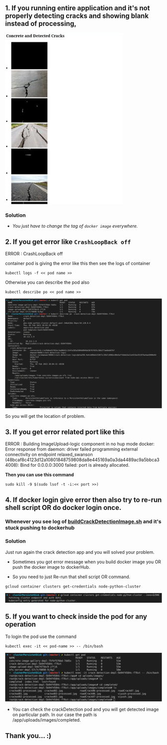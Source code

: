 ## 1. If you running entire application and it's not properly detecting cracks and showing blank instead of processing,

![Not Detecting](/docScreenshots/noDetection.jpeg)

### Solution

- *You just have to change the tag of `docker image` everywhere.*

## 2. If you get error like `CrashLoopBack off`

ERROR : CrashLoopBack off

container pod is giving the error like this then see the logs of container

```
kubectl logs -f << pod name >>
```

Otherwise you can describe the pod also

```
kubectl describe po << pod name >>
```
![Describe Pod](/docScreenshots/describePod.png)

So you will get the location of problem.

## 3. If you get error related port like this

ERROR : Building ImageUpload-logic component in no hup mode
docker: Error response from daemon: driver failed programming external connectivity on endpoint relaxed_swanson (48bcaf8c4123d12a10801848759808da8e445169a0a3da4489ac9a5bbca34008): Bind for 0.0.0.0:3000 failed: port is already allocated.

**Then you can use this command**

```
sudo kill -9 $(sudo lsof -t -i:<< port >>)
```

## 4. If docker login give error then also try to re-run shell script OR do docker login once.

### Whenever you see log of [buildCrackDetectionImage.sh](crackDetection/app/buildCrackDetectionImage.sh) and it's stuck pushing to dockerhub

### Solution

Just run again the crack detection app and you will solved your problem.

- Sometimes you got error message when you build docker image you OR push the docker image to dockerHub.

- So you need to just Re-run that shell script OR command.

```
gcloud container clusters get-credentials node-python-cluster
```

![Cluster Credentials](/docScreenshots/clusterCredentials.png)

## 5. If you want to check inside the pod for any operation

To login the pod use the command

```
kubectl exec -it << pod-name >> -- /bin/bash
```
![Pod Structure](/docScreenshots/podStructure.png)

- You can check the crackDetection pod and you will get detected image on particular path.
In our case the path is /app/uploads/images/completed.


## Thank you... :)